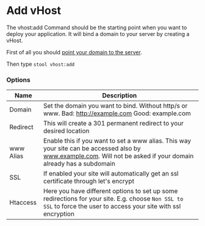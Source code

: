 # Add vHost

The vhost:add Command should be the starting point when you want to deploy your application. It will bind a domain to your server by creating a vHost.

First of all you should [point your domain to the server](https://www.digitalocean.com/docs/networking/dns/quickstart/).

Then type `stool vhost:add`

### Options

|Name|Description|
|---|---|
|Domain|Set the domain you want to bind. Without http/s or www. Bad: http://example.com Good: example.com|
|Redirect|This will create a 301 permanent redirect to your desired location|
|www Alias|Enable this if you want to set a www alias. This way your site can be accessed also by www.example.com. Will not be asked if your domain already has a subdomain|
|SSL|If enabled your site will automatically get an ssl certificate through let's encrypt|
|Htaccess|Here you have different options to set up some redirections for your site. E.g. choose `Non SSL to SSL` to force the user to access your site with ssl encryption|
